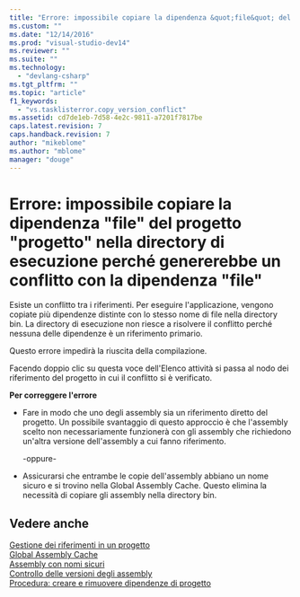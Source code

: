 ```yaml
---
title: "Errore: impossibile copiare la dipendenza &quot;file&quot; del progetto &quot;progetto&quot; nella directory di esecuzione perch&#233; genererebbe un conflitto con la dipendenza &quot;file&quot; | Microsoft Docs"
ms.custom: ""
ms.date: "12/14/2016"
ms.prod: "visual-studio-dev14"
ms.reviewer: ""
ms.suite: ""
ms.technology: 
  - "devlang-csharp"
ms.tgt_pltfrm: ""
ms.topic: "article"
f1_keywords: 
  - "vs.tasklisterror.copy_version_conflict"
ms.assetid: cd7de1eb-7d58-4e2c-9811-a7201f7817be
caps.latest.revision: 7
caps.handback.revision: 7
author: "mikeblome"
ms.author: "mblome"
manager: "douge"
---
```

# Errore: impossibile copiare la dipendenza &quot;file&quot; del progetto &quot;progetto&quot; nella directory di esecuzione perch&#233; genererebbe un conflitto con la dipendenza &quot;file&quot;
Esiste un conflitto tra i riferimenti. Per eseguire l'applicazione, vengono copiate più dipendenze distinte con lo stesso nome di file nella directory bin. La directory di esecuzione non riesce a risolvere il conflitto perché nessuna delle dipendenze è un riferimento primario.  
  
 Questo errore impedirà la riuscita della compilazione.  
  
 Facendo doppio clic su questa voce dell'Elenco attività si passa al nodo dei riferimento del progetto in cui il conflitto si è verificato.  
  
 **Per correggere l'errore**  
  
-   Fare in modo che uno degli assembly sia un riferimento diretto del progetto. Un possibile svantaggio di questo approccio è che l'assembly scelto non necessariamente funzionerà con gli assembly che richiedono un'altra versione dell'assembly a cui fanno riferimento.  
  
     \-oppure\-  
  
-   Assicurarsi che entrambe le copie dell'assembly abbiano un nome sicuro e si trovino nella Global Assembly Cache. Questo elimina la necessità di copiare gli assembly nella directory bin.  
  
## Vedere anche  
 [Gestione dei riferimenti in un progetto](../ide/managing-references-in-a-project.md)   
 [Global Assembly Cache](../Topic/Global%20Assembly%20Cache.md)   
 [Assembly con nomi sicuri](../Topic/Strong-Named%20Assemblies.md)   
 [Controllo delle versioni degli assembly](../Topic/Assembly%20Versioning.md)   
 [Procedura: creare e rimuovere dipendenze di progetto](../Topic/How%20to:%20Create%20and%20Remove%20Project%20Dependencies.md)